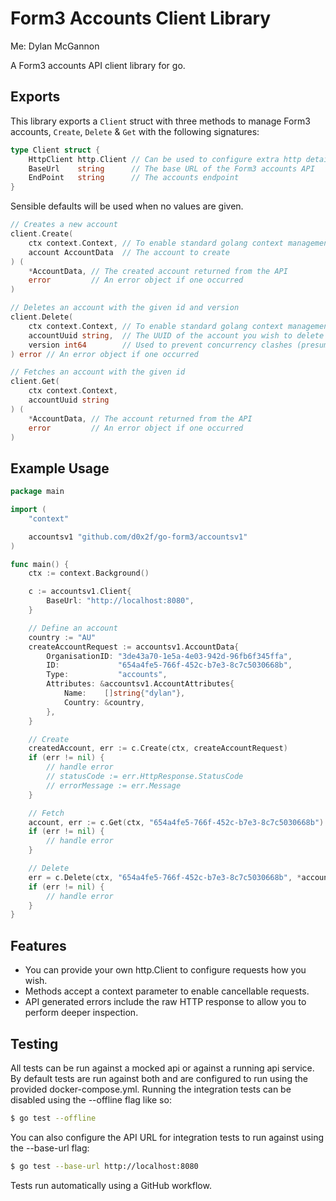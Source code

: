 # Form3 Accounts Client Library

Me: Dylan McGannon

A Form3 accounts API client library for go.

## Exports

This library exports a `Client` struct with three methods to manage Form3 accounts, `Create`,
`Delete` & `Get` with the following signatures:

```go
type Client struct {
	HttpClient http.Client // Can be used to configure extra http details
	BaseUrl    string      // The base URL of the Form3 accounts API
	EndPoint   string      // The accounts endpoint
}
```
Sensible defaults will be used when no values are given.

```go
// Creates a new account
client.Create(
	ctx context.Context, // To enable standard golang context management
	account AccountData  // The account to create
) (
	*AccountData, // The created account returned from the API
	error         // An error object if one occurred
)

// Deletes an account with the given id and version
client.Delete(
	ctx context.Context, // To enable standard golang context management
	accountUuid string,  // The UUID of the account you wish to delete
	version int64        // Used to prevent concurrency clashes (presumably)
) error // An error object if one occurred

// Fetches an account with the given id
client.Get(
	ctx context.Context,
	accountUuid string
) (
	*AccountData, // The account returned from the API
	error         // An error object if one occurred
)
```

## Example Usage

```go
package main

import (
	"context"

	accountsv1 "github.com/d0x2f/go-form3/accountsv1"
)

func main() {
	ctx := context.Background()

	c := accountsv1.Client{
		BaseUrl: "http://localhost:8080",
	}

	// Define an account
	country := "AU"
	createAccountRequest := accountsv1.AccountData{
		OrganisationID: "3de43a70-1e5a-4e03-942d-96fb6f345ffa",
		ID:             "654a4fe5-766f-452c-b7e3-8c7c5030668b",
		Type:           "accounts",
		Attributes: &accountsv1.AccountAttributes{
			Name:    []string{"dylan"},
			Country: &country,
		},
	}

	// Create
	createdAccount, err := c.Create(ctx, createAccountRequest)
	if (err != nil) {
		// handle error
		// statusCode := err.HttpResponse.StatusCode
		// errorMessage := err.Message
	}

	// Fetch
	account, err := c.Get(ctx, "654a4fe5-766f-452c-b7e3-8c7c5030668b")
	if (err != nil) {
		// handle error
	}

	// Delete
	err = c.Delete(ctx, "654a4fe5-766f-452c-b7e3-8c7c5030668b", *account.Version)
	if (err != nil) {
		// handle error
	}
}
```

## Features

 - You can provide your own http.Client to configure requests how you wish.
 - Methods accept a context parameter to enable cancellable requests.
 - API generated errors include the raw HTTP response to allow you to perform deeper inspection.


## Testing

All tests can be run against a mocked api or against a running api service.
By default tests are run against both and are configured to run using the provided docker-compose.yml.
Running the integration tests can be disabled using the --offline flag like so:

```bash
$ go test --offline
```

You can also configure the API URL for integration tests to run against using the --base-url flag:

```bash
$ go test --base-url http://localhost:8080
```

Tests run automatically using a GitHub workflow.